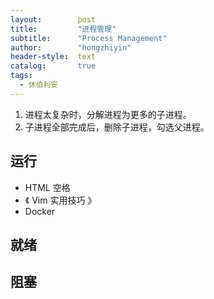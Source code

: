 ```yaml
---
layout:        post
title:         "进程管理"
subtitle:      "Process Management"
author:        "hongzhiyin"
header-style:  text
catalog:       true
tags:
  - 休伯利安
---
```


1. 进程太复杂时，分解进程为更多的子进程。
2. 子进程全部完成后，删除子进程，勾选父进程。

## 运行

- HTML 空格
- 《 Vim 实用技巧 》
- Docker



## 就绪





## 阻塞

